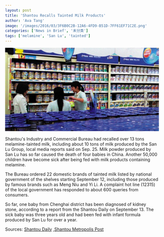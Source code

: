 ```yaml
---
layout: post
title: 'Shantou Recalls Tainted Milk Products'
author: 'Ava Tang'
image: '/images/2016/03/3F6B0C2B-12A6-4FD9-B51D-7FF61EF71C2E.png'
categories: ['News in Brief', '未分类']
tags: ['melamine', 'San Lu', 'tainted']
---
```


[![photo from ycwb.com](/images/2016/03/3F6B0C2B-12A6-4FD9-B51D-7FF61EF71C2E.png)](http://www.ycwb.com/ePaper/ycwbdfb/html/2012-07/26/content_1448514.htm)

Shantou's Industry and Commercial Bureau had recalled over 13 tons melamine-tainted milk, including about 10 tons of milk produced by the San Lu Group, local media reports said on Sep. 25. Milk powder produced by San Lu has so far caused the death of four babies in China. Another 50,000 children have become sick after being fed with milk products containing melamine.

The Bureau ordered 22 domestic brands of tainted milk listed by national government of the shelves starting September 12, including those produced by famous brands such as Meng Niu and Yi Li. A complaint hot line (12315) of the local government has responded to about 600 queries from consumers.

So far, one baby from Chenghai district has been diagnosed of kidney stone, according to a report from the Shantou Daily on September 13. The sick baby was three years old and had been fed with infant formula produced by San Lu for over a year.

Sources: [Shantou Daily](http://www.dahuawang.com/localnews/showlocal.asp?no=109077) ,[Shantou Metropolis Post](http://www.dahuawang.com/localnews/showlocal.asp?no=109077)
